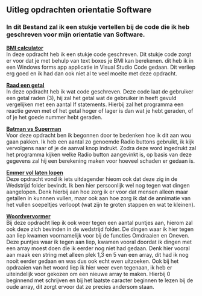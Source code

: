 ## Uitleg opdrachten orientatie Software  
  
### In dit Bestand zal ik een stukje vertellen bij de code die ik heb geschreven voor mijn orientatie van Software.  
  
**[BMI calculator](Training/BMIcal/BMIcal.sln)**  
In deze opdracht heb ik een stukje code geschreven. Dit stukje code zorgt er voor dat je met behulp van text boxes je BMI kan berekenen. dit heb ik in een Windows forms app applicatie in Visual Studio Code gedaan. Dit verliep erg goed en ik had dan ook niet al te veel moeite met deze opdracht.  
  
**[Raad een getal](Training/Raad%20een%20getal/Form1.cs)**  
In deze opdracht heb ik wat code geschreven. Deze code laat de gebruiker een getal raden (3), hij zal het getal wat de gebruiker in heeft gevuld vergelijken met een aantal If statements. Hierbij zal het programma een reactie geven met of het getal hoger of lager is dan wat je hebt geraden, of of je het goede nummer hebt geraden.
  
**[Batman vs Superman](Training/Batman%20vs%20Superman/Form1.cs)**  
Voor deze opdracht ben ik begonnen door te bedenken hoe ik dit aan wou gaan pakken. Ik heb een aantal zo genoemde Radio buttons gebruikt, ik kijk vervolgens naar of je de aanval knop indrukt. Zodra deze word ingedrukt zal het programma kijken welke Radio button aangevinkt is, op basis van deze gegevens zal hij een berekening maken voor hoeveel schaden er gedaan is.  
  
**[Emmer vol laten lopen](Wedstrijd/Emmer%20vol%20laten%20lopen/Form1.cs)**  
Deze opdracht vond ik iets uitdagender hieom ook dat deze zig in de Wedstrijd folder bevindt. Ik ben hier persoonlijk wel nog tegen wat dingen aangelopen. Denk hierbij aan hoe zorg ik er voor dat mensen alleen maar getallen in kunnnen vullen, maar ook aan hoe zorg ik dat de annimatie van het vullen soepeltjes verloopt (wat zijn te groten stappen en wat te kleinen). 
  
**[Woordvervormer](Wedstrijd/Woordvervormer/Form1.cs)**  
Bij deze opdracht liep ik ook weer tegen een aantal puntjes aan, hierom zal ook deze zich bevinden in de wedstrijd folder. De dingen waar ik hier tegen aan liep kwamen voornamelijk voor bij de functies Omdraaien en Oneven. Deze puntjes waar ik tegen aan liep, kwamen vooral doordat ik dingen met een array moest doen die ik eerder nog niet had gedaan. Denk hier vooral aan maak een string met alleen plek 1,3 en 5 van een array, dit had ik nog nooit eerder gedaan en was dus ook echt even uitzoeken. Ook bij het opdraaien van het woord liep ik hier weer even tegenaan, ik heb er uiteindelijk voor gekozen om een nieuwe array te maken. Hierbij 0 beginnend met schrijven en bij het laatste caracter beginnen te lezen bij de oude array, dit zorgt ervoor dat ze precies andersom staan.  
